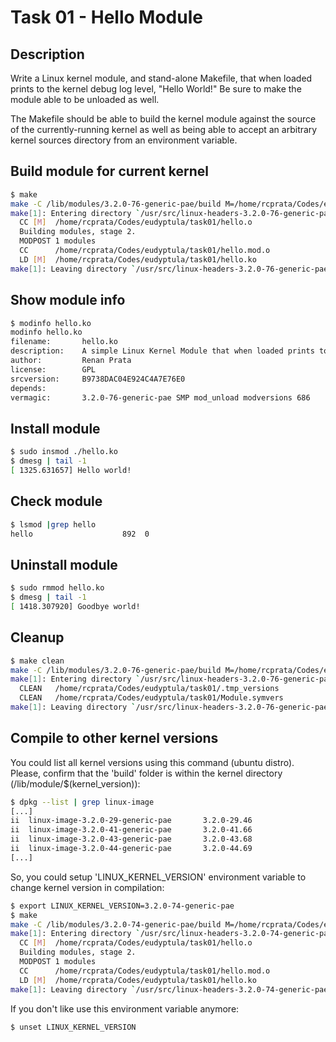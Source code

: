 # Task 01 - Hello Module

## Description

Write a Linux kernel module, and stand-alone Makefile, that when loaded
prints to the kernel debug log level, "Hello World!" Be sure to make
the module able to be unloaded as well.

The Makefile should be able to build the kernel module against the
source of the currently-running kernel as well as being able to accept
an arbitrary kernel sources directory from an environment variable.

## Build module for current kernel

```bash
$ make
make -C /lib/modules/3.2.0-76-generic-pae/build M=/home/rcprata/Codes/eudyptula/task01 modules
make[1]: Entering directory `/usr/src/linux-headers-3.2.0-76-generic-pae`
  CC [M]  /home/rcprata/Codes/eudyptula/task01/hello.o
  Building modules, stage 2.
  MODPOST 1 modules
  CC      /home/rcprata/Codes/eudyptula/task01/hello.mod.o
  LD [M]  /home/rcprata/Codes/eudyptula/task01/hello.ko
make[1]: Leaving directory `/usr/src/linux-headers-3.2.0-76-generic-pae`

```

## Show module info

```bash
$ modinfo hello.ko
modinfo hello.ko
filename:       hello.ko
description:    A simple Linux Kernel Module that when loaded prints to the kernel debug log level: "Hello World!"
author:         Renan Prata
license:        GPL
srcversion:     B9738DAC04E924C4A7E76E0
depends:        
vermagic:       3.2.0-76-generic-pae SMP mod_unload modversions 686
```

## Install module

```bash
$ sudo insmod ./hello.ko
$ dmesg | tail -1
[ 1325.631657] Hello world!
```

## Check module

```bash
$ lsmod |grep hello
hello                    892  0
```

## Uninstall module

```bash
$ sudo rmmod hello.ko
$ dmesg | tail -1
[ 1418.307920] Goodbye world!
```

## Cleanup

```bash
$ make clean
make -C /lib/modules/3.2.0-76-generic-pae/build M=/home/rcprata/Codes/eudyptula/task01 clean
make[1]: Entering directory `/usr/src/linux-headers-3.2.0-76-generic-pae`
  CLEAN   /home/rcprata/Codes/eudyptula/task01/.tmp_versions
  CLEAN   /home/rcprata/Codes/eudyptula/task01/Module.symvers
make[1]: Leaving directory `/usr/src/linux-headers-3.2.0-76-generic-pae`
```

## Compile to other kernel versions

You could list all kernel versions using this command (ubuntu distro). Please, confirm that the 'build' folder is within the kernel directory (/lib/module/$(kernel_version)):
```bash
$ dpkg --list | grep linux-image
[...]
ii  linux-image-3.2.0-29-generic-pae       3.2.0-29.46                                         Linux kernel image for version 3.2.0 on 32 bit x86 SMP
ii  linux-image-3.2.0-41-generic-pae       3.2.0-41.66                                         Linux kernel image for version 3.2.0 on 32 bit x86 SMP
ii  linux-image-3.2.0-43-generic-pae       3.2.0-43.68                                         Linux kernel image for version 3.2.0 on 32 bit x86 SMP
ii  linux-image-3.2.0-44-generic-pae       3.2.0-44.69                                         Linux kernel image for version 3.2.0 on 32 bit x86 SMP
[...]
```

So, you could setup 'LINUX_KERNEL_VERSION' environment variable to change kernel version in compilation:

```bash
$ export LINUX_KERNEL_VERSION=3.2.0-74-generic-pae
$ make
make -C /lib/modules/3.2.0-74-generic-pae/build M=/home/rcprata/Codes/eudyptula/task01 modules
make[1]: Entering directory `/usr/src/linux-headers-3.2.0-74-generic-pae`
  CC [M]  /home/rcprata/Codes/eudyptula/task01/hello.o
  Building modules, stage 2.
  MODPOST 1 modules
  CC      /home/rcprata/Codes/eudyptula/task01/hello.mod.o
  LD [M]  /home/rcprata/Codes/eudyptula/task01/hello.ko
make[1]: Leaving directory `/usr/src/linux-headers-3.2.0-74-generic-pae`
```
If you don't like use this environment variable anymore:

```bash
$ unset LINUX_KERNEL_VERSION
```
